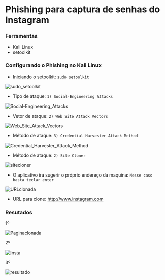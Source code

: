 # Phishing para captura de senhas do Instagram

### Ferramentas

- Kali Linux
- setoolkit

### Configurando o Phishing no Kali Linux

- Iniciando o setoolkit: ``` sudo setoolkit ```

![sudo_setoolkit](https://github.com/user-attachments/assets/7445458a-7bba-4ec9-9614-c3fa4f7be13b)

- Tipo de ataque: ``` 1) Social-Engineering Attacks ```

![Social-Engineering_Attacks](https://github.com/user-attachments/assets/83dd417b-002c-43e0-9391-b036535fc99d)
 
- Vetor de ataque: ``` 2) Web Site Attack Vectors ```

![Web_Site_Attack_Vectors](https://github.com/user-attachments/assets/c76de939-b10b-4e6a-9d48-c54e75c31772)

  
- Método de ataque: ``` 3) Credential Harvester Attack Method ```

![Credential_Harvester_Attack_Method](https://github.com/user-attachments/assets/1474479a-3338-4c39-9e5c-0699c0666e54)

- Método de ataque: ``` 2) Site Cloner ```

![sitecloner](https://github.com/user-attachments/assets/d74cacee-55b4-4f44-b84b-05fe83413bf4)
  
- O aplicativo irá sugerir o próprio endereço da maquina: ``` Nesse caso basta teclar enter ```

![URLclonada](https://github.com/user-attachments/assets/04bdb4dd-d7f3-4eaa-809e-17e4072392f6)
 
- URL para clone: http://www.instagram.com

### Resutados
1º

![Paginaclonada](https://github.com/user-attachments/assets/5842b5f6-0379-47a8-acb8-91311d44f641)

2º

![insta](https://github.com/user-attachments/assets/88c24c17-a275-40ae-b502-f603b60dae45)

3º

![resultado](https://github.com/user-attachments/assets/4e2a891d-9cb4-4999-8cad-09ef3b29fb8a)

